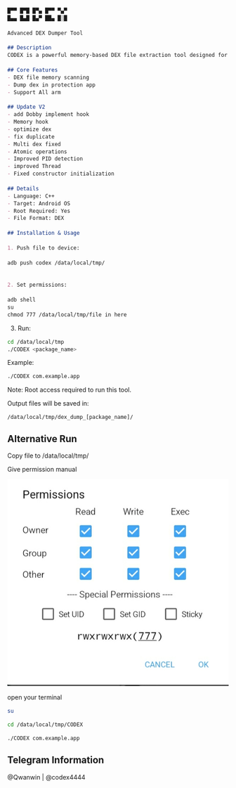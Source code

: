 ```markdown

█▀▀ █▀█ █▀▄ █▀▀ ▀▄▀
█▄▄ █▄█ █▄▀ ██▄ █░█

Advanced DEX Dumper Tool

## Description
CODEX is a powerful memory-based DEX file extraction tool designed for Android applications. It scans process memory to locate and dump DEX files from running applications.

## Core Features
- DEX file memory scanning
- Dump dex in protection app
- Support All arm

## Update V2
- add Dobby implement hook
- Memory hook
- optimize dex
- fix duplicate
- Multi dex fixed
- Atomic operations
- Improved PID detection
- improved Thread
- Fixed constructor initialization

## Details
- Language: C++
- Target: Android OS
- Root Required: Yes
- File Format: DEX

## Installation & Usage

1. Push file to device:

adb push codex /data/local/tmp/


2. Set permissions:

adb shell
su
chmod 777 /data/local/tmp/file in here 
```
3. Run:
```bash
cd /data/local/tmp
./CODEX <package_name>
```

Example:
```bash
./CODEX com.example.app
```

Note: Root access required to run this tool.

Output files will be saved in:
```
/data/local/tmp/dex_dump_[package_name]/
```
## Alternative Run

Copy file to /data/local/tmp/

Give permission manual

![Preview](screenshots/permission.jpg)

open your terminal 

```bash
su
```
```bash
cd /data/local/tmp/CODEX
```
```bash
./CODEX com.example.app
```
Telegram Information 
---
@Qwanwin | @codex4444
